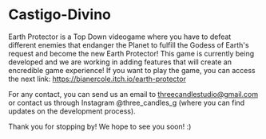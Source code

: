 # Castigo-Divino
Earth Protector is a Top Down videogame where you have to defeat different enemies that endanger the Planet to fulfill the Godess of Earth's request and become the new Earth Protector! This game is currently being developed and we are working in adding features that will create an encredible game experience! 
If you want to play the game, you can access the next link: https://bianercole.itch.io/earth-protector

For any contact, you can send us an email to threecandlestudio@gmail.com or contact us through Instagram @three_candles_g (where you can find updates on the development process).

Thank you for stopping by! We hope to see you soon! :)

